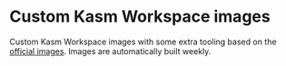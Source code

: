 # Custom Kasm Workspace images
Custom Kasm Workspace images with some extra tooling based on the [official images](https://github.com/kasmtech/workspaces-images). Images are automatically built weekly.
